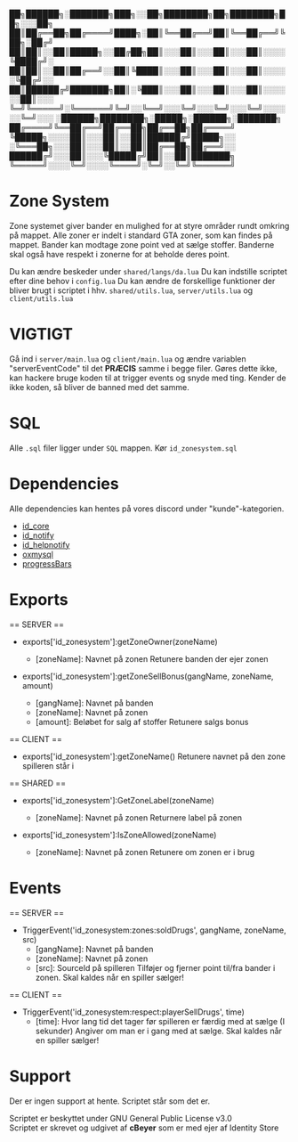 
██╗██████╗░███████╗███╗░░██╗████████╗██╗████████╗██╗░░░██╗
██║██╔══██╗██╔════╝████╗░██║╚══██╔══╝██║╚══██╔══╝╚██╗░██╔╝
██║██║░░██║█████╗░░██╔██╗██║░░░██║░░░██║░░░██║░░░░╚████╔╝░
██║██║░░██║██╔══╝░░██║╚████║░░░██║░░░██║░░░██║░░░░░╚██╔╝░░
██║██████╔╝███████╗██║░╚███║░░░██║░░░██║░░░██║░░░░░░██║░░░
╚═╝╚═════╝░╚══════╝╚═╝░░╚══╝░░░╚═╝░░░╚═╝░░░╚═╝░░░░░░╚═╝░░░
░██████╗████████╗░█████╗░██████╗░███████╗
██╔════╝╚══██╔══╝██╔══██╗██╔══██╗██╔════╝
╚█████╗░░░░██║░░░██║░░██║██████╔╝█████╗░░
░╚═══██╗░░░██║░░░██║░░██║██╔══██╗██╔══╝░░
██████╔╝░░░██║░░░╚█████╔╝██║░░██║███████╗
╚═════╝░░░░╚═╝░░░░╚════╝░╚═╝░░╚═╝╚══════╝

# Zone System
Zone systemet giver bander en mulighed for at styre områder rundt omkring på mappet.
Alle zoner er indelt i standard GTA zoner, som kan findes på mappet.
Bander kan modtage zone point ved at sælge stoffer. Banderne skal også have respekt i zonerne for at beholde deres point.

Du kan ændre beskeder under `shared/langs/da.lua`
Du kan indstille scriptet efter dine behov i `config.lua`
Du kan ændre de forskellige funktioner der bliver brugt i scriptet i hhv. `shared/utils.lua`, `server/utils.lua` og `client/utils.lua`

# VIGTIGT
Gå ind i `server/main.lua` og `client/main.lua` og ændre variablen "serverEventCode" til det **PRÆCIS** samme i begge filer.
Gøres dette ikke, kan hackere bruge koden til at trigger events og snyde med ting. Kender de ikke koden, så bliver de banned med det samme.

# SQL
Alle `.sql` filer ligger under `SQL` mappen.
Kør `id_zonesystem.sql`

# Dependencies
Alle dependencies kan hentes på vores discord under "kunde"-kategorien.
  - [id_core](https://github.com/cBeyerDK/id_core/releases)
  - [id_notify](https://github.com/cBeyerDK/skeexsNotify/archive/refs/heads/main.zip)
  - [id_helpnotify](https://github.com/cBeyerDK/cd_drawtextui/archive/refs/heads/main.zip)
  - [oxmysql](https://github.com/overextended/oxmysql/releases)
  - [progressBars](https://github.com/cBeyerDK/progressBars/archive/refs/heads/master.zip)

# Exports
==  SERVER  ==
- exports['id_zonesystem']:getZoneOwner(zoneName)
    - [zoneName]: Navnet på zonen
  Retunere banden der ejer zonen

- exports['id_zonesystem']:getZoneSellBonus(gangName, zoneName, amount)
    - [gangName]: Navnet på banden
    - [zoneName]: Navnet på zonen
    - [amount]: Beløbet for salg af stoffer
  Retunere salgs bonus

==  CLIENT  ==
- exports['id_zonesystem']:getZoneName()
  Retunere navnet på den zone spilleren står i

== SHARED ==
- exports['id_zonesystem']:GetZoneLabel(zoneName)
    - [zoneName]: Navnet på zonen
  Returnere label på zonen

- exports['id_zonesystem']:IsZoneAllowed(zoneName)
    - [zoneName]: Navnet på zonen
  Retunere om zonen er i brug

# Events
== SERVER ==
- TriggerEvent('id_zonesystem:zones:soldDrugs', gangName, zoneName, src)
    - [gangName]: Navnet på banden
    - [zoneName]: Navnet på zonen
    - [src]: SourceId på spilleren
  Tilføjer og fjerner point til/fra bander i zonen.
    Skal kaldes når en spiller sælger!

== CLIENT ==
- TriggerEvent('id_zonesystem:respect:playerSellDrugs', time)
    - [time]: Hvor lang tid det tager før spilleren er færdig med at sælge (I sekunder)
  Angiver om man er i gang med at sælge.
    Skal kaldes når en spiller sælger!

# Support
Der er ingen support at hente. Scriptet står som det er.

Scriptet er beskyttet under GNU General Public License v3.0 <br />
Scriptet er skrevet og udgivet af **cBeyer** som er med ejer af Identity Store

